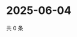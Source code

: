 # 2025-06-04

共 0 条

<!-- BEGIN ZHIHUQUESTIONS -->
<!-- 最后更新时间 Wed Jun 04 2025 16:16:13 GMT+0800 (China Standard Time) -->

<!-- END ZHIHUQUESTIONS -->
